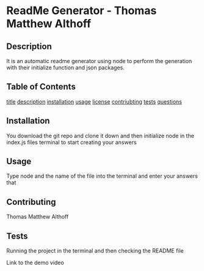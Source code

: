 # ReadMe Generator - Thomas Matthew Althoff
 
  ## Description
  It is an automatic readme generator using node to perform the generation with their initialize function and json packages.

  ## Table of Contents
  [title](#title)
  [description](#description)
  [installation](#installation)
  [usage](#usage)
  [license](#license)
  [contriubting](#contributing)
  [tests](#tests)
  [questions](#questions)


  ## Installation
  You download the git repo and clone it down and then initialize node in the index.js files terminal to start creating your answers

  ## Usage
  Type node and the name of the file into the terminal and enter your answers that

  ## Contributing
  Thomas Matthew Althoff

  ## Tests
  Running the project in the terminal and then checking the README file

  Link to the demo video 

  

  



